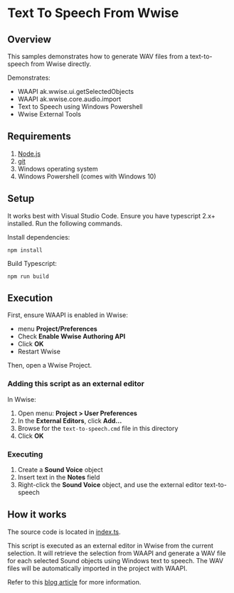 # Text To Speech From Wwise
## Overview

This samples demonstrates how to generate WAV files from a text-to-speech from Wwise directly.

Demonstrates:
 - WAAPI ak.wwise.ui.getSelectedObjects
 - WAAPI ak.wwise.core.audio.import
 - Text to Speech using Windows Powershell 
 - Wwise External Tools

## Requirements

1. [Node.js](https://nodejs.org)
1. [git](https://git-scm.com/downloads)
1. Windows operating system 
1. Windows Powershell (comes with Windows 10)

## Setup

It works best with Visual Studio Code. Ensure you have typescript 2.x+ installed. Run the following commands.

Install dependencies:

    npm install

Build Typescript:

    npm run build

## Execution

First, ensure WAAPI is enabled in Wwise:
 - menu **Project/Preferences**
 - Check **Enable Wwise Authoring API**
 - Click **OK**
 - Restart Wwise

Then, open a Wwise Project.

### Adding this script as an external editor

In Wwise:
1. Open menu: **Project > User Preferences**
1. In the **External Editors**, click **Add...**
1. Browse for the `text-to-speech.cmd` file in this directory
1. Click **OK**

### Executing

1. Create a **Sound Voice** object
1. Insert text in the **Notes** field
1. Right-click the **Sound Voice** object, and use the external editor text-to-speech

## How it works

The source code is located in [index.ts](index.ts). 

This script is executed as an external editor in Wwise from the current selection. It will retrieve the selection from WAAPI and generate a WAV file for each selected Sound objects using Windows text to speech. The WAV files will be automatically imported in the project with WAAPI.

Refer to this [blog article](https://blog.audiokinetic.com/waapi-three-open-source-projects-for-wwise-authoring-api/) for more information. 